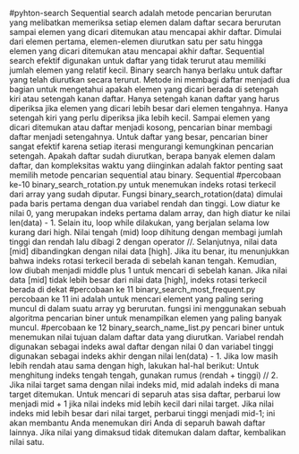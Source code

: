 #pyhton-search
Sequential search adalah metode pencarian berurutan yang melibatkan memeriksa setiap elemen dalam daftar secara berurutan sampai elemen yang dicari ditemukan atau mencapai akhir daftar. Dimulai dari elemen pertama, elemen-elemen diurutkan satu per satu hingga elemen yang dicari ditemukan atau mencapai akhir daftar. Sequential search efektif digunakan untuk daftar yang tidak terurut atau memiliki jumlah elemen yang relatif kecil. Binary search hanya berlaku untuk daftar yang telah diurutkan secara terurut. Metode ini membagi daftar menjadi dua bagian untuk mengetahui apakah elemen yang dicari berada di setengah kiri atau setengah kanan daftar. Hanya setengah kanan daftar yang harus diperiksa jika elemen yang dicari lebih besar dari elemen tengahnya. Hanya setengah kiri yang perlu diperiksa jika lebih kecil. Sampai elemen yang dicari ditemukan atau daftar menjadi kosong, pencarian binar membagi daftar menjadi setengahnya. Untuk daftar yang besar, pencarian biner sangat efektif karena setiap iterasi mengurangi kemungkinan pencarian setengah. Apakah daftar sudah diurutkan, berapa banyak elemen dalam daftar, dan kompleksitas waktu yang diinginkan adalah faktor penting saat memilih metode pencarian sequential atau binary. Sequential
#percobaan ke-10 binary_search_rotation.py
untuk menemukan indeks rotasi terkecil dari array yang sudah diputar. Fungsi binary_search_rotation(data) dimulai pada baris pertama dengan dua variabel rendah dan tinggi. Low diatur ke nilai 0, yang merupakan indeks pertama dalam array, dan high diatur ke nilai len(data) - 1. Selain itu, loop while dilakukan, yang berjalan selama low kurang dari high. Nilai tengah (mid) loop dihitung dengan membagi jumlah tinggi dan rendah lalu dibagi 2 dengan operator //. Selanjutnya, nilai data [mid] dibandingkan dengan nilai data [high]. Jika itu benar, itu menunjukkan bahwa indeks rotasi terkecil berada di sebelah kanan tengah. Kemudian, low diubah menjadi middle plus 1 untuk mencari di sebelah kanan. Jika nilai data [mid] tidak lebih besar dari nilai data [high], indeks rotasi terkecil berada di dekat
#percobaan ke 11 binary_search_most_frequent.py
percobaan ke 11 ini adalah untuk mencari element yang paling sering muncul di dalam suatu array yg berurutan. fungsi ini menggunakan sebuah algoritma pencarian biner untuk menampilkan elemen yang paling banyak muncul.
#percobaan ke 12 binary_search_name_list.py
pencari biner untuk menemukan nilai tujuan dalam daftar data yang diurutkan. Variabel rendah digunakan sebagai indeks awal daftar dengan nilai 0 dan variabel tinggi digunakan sebagai indeks akhir dengan nilai len(data) - 1. Jika low masih lebih rendah atau sama dengan high, lakukan hal-hal berikut: Untuk menghitung indeks tengah tengah, gunakan rumus (rendah + tinggi) // 2. Jika nilai target sama dengan nilai indeks mid, mid adalah indeks di mana target ditemukan. Untuk mencari di separuh atas sisa daftar, perbarui low menjadi mid + 1 jika nilai indeks mid lebih kecil dari nilai target. Jika nilai indeks mid lebih besar dari nilai target, perbarui tinggi menjadi mid-1; ini akan membantu Anda menemukan diri Anda di separuh bawah daftar lainnya. Jika nilai yang dimaksud tidak ditemukan dalam daftar, kembalikan nilai satu.
